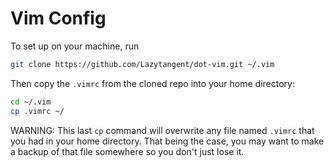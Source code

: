 # Vim Config

To set up on your machine, run 

```bash
git clone https://github.com/Lazytangent/dot-vim.git ~/.vim
```

Then copy the `.vimrc` from the cloned repo into your home directory:

```bash
cd ~/.vim
cp .vimrc ~/
```

WARNING: This last `cp` command will overwrite any file named `.vimrc` that you had in your home directory. That being the case, you may want to make a backup of that file somewhere so you don't just lose it.
